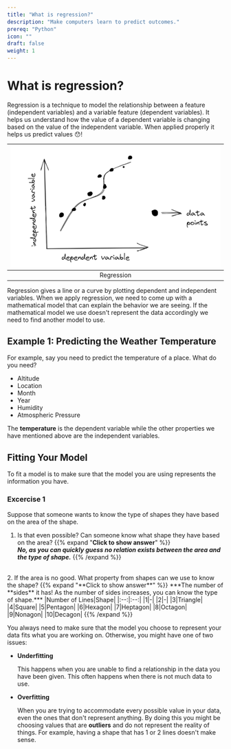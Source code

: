 ```yaml
---
title: "What is regression?"
description: "Make computers learn to predict outcomes."
prereq: "Python"
icon: ""
draft: false
weight: 1
---
```


# What is regression?
Regression is a technique to model the relationship between a feature (independent variables) and a variable feature (dependent variables). It helps us understand how the value of a dependent variable is changing based on the value of the independent variable. When applied properly it helps us predict values 😯!

|![Regression](./resources/regression.png)|
|:--:|
|Regression|

Regression gives a line or a curve by plotting dependent and independent variables. When we apply regression, we need to come up with a mathematical model that can explain the behavior we are seeing. If the mathematical model we use doesn't represent the data accordingly we need to find another model to use.

## Example 1: Predicting the Weather Temperature
For example, say you need to predict the temperature of a place. What do you need?

- Altitude
- Location
- Month
- Year
- Humidity
- Atmospheric Pressure

The **temperature** is the dependent variable while the other properties we have mentioned above are the independent variables.

## Fitting Your Model
To fit a model is to make sure that the model you are using represents the information you have.

### Excercise 1
Suppose that someone wants to know the type of shapes they have based on the area of the shape. 

1. Is that even possible? Can someone know what shape they have based on the area?
{{% expand "**Click to show answer**" %}}  
***No, as you can quickly guess no relation exists between the **area** and the type of shape.***
{{% /expand %}}
<br>
2. If the area is no good. What property from shapes can we use to know the shape?
{{% expand "**Click to show answer**" %}}  
***The number of **sides** it has! As the number of sides increases, you can know the type of shape.***
|Number of Lines|Shape|
|:--:|:--:|
|1|-|
|2|-|
|3|Triangle|
|4|Square|
|5|Pentagon|
|6|Hexagon|
|7|Heptagon|
|8|Octagon|
|9|Nonagon|
|10|Decagon|
{{% /expand %}}
<br>

You always need to make sure that the model you choose to represent your data fits what you are working on. Otherwise, you might have one of two issues:
- **Underfitting**
    
    This happens when you are unable to find a relationship in the data you have been given. This often happens when there is not much data to use.

- **Overfitting**
    
    When you are trying to accommodate every possible value in your data, even the ones that don't represent anything. By doing this you might be choosing values that are **outliers** and do not represent the reality of things. For example, having a shape that has 1 or 2 lines doesn't make sense.
